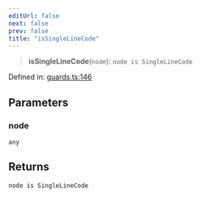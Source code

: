 ```yaml
---
editUrl: false
next: false
prev: false
title: "isSingleLineCode"
---
```


> **isSingleLineCode**(`node`): `node is SingleLineCode`

Defined in: [guards.ts:146](https://github.com/rcs-agents/rcs-lang/blob/81d17140acf0fdf5d22c6fbab7c85de9a28f20ae/packages/ast/src/guards.ts#L146)

## Parameters

### node

`any`

## Returns

`node is SingleLineCode`
